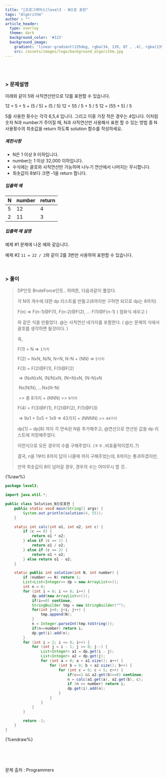 ```yaml
---
title: "[프로그래머스]level3 - N으로 표현"
tags: "Algorithm"
author : ""
article_header:
  type: overlay
  theme: dark
  background_color: '#123'
  background_image:
    gradient: 'linear-gradient(135deg, rgba(34, 139, 87 , .4), rgba(139, 34, 139, .4))'
    src: /assets/images/logo/background_algorithm.jpg
---
```






###### <br/>

### > 문제설명

아래와 같이 5와 사칙연산만으로 12를 표현할 수 있습니다.

12 = 5 + 5 + (5 / 5) + (5 / 5)
12 = 55 / 5 + 5 / 5
12 = (55 + 5) / 5

5를 사용한 횟수는 각각 6,5,4 입니다. 그리고 이중 가장 작은 경우는 4입니다.
이처럼 숫자 N과 number가 주어질 때, N과 사칙연산만 사용해서 표현 할 수 있는 방법 중 N 사용횟수의 최솟값을 return 하도록 solution 함수를 작성하세요.

##### 제한사항

- N은 1 이상 9 이하입니다.
- number는 1 이상 32,000 이하입니다.
- 수식에는 괄호와 사칙연산만 가능하며 나누기 연산에서 나머지는 무시합니다.
- 최솟값이 8보다 크면 -1을 return 합니다.

##### 입출력 예

| N    | number | return |
| ---- | ------ | ------ |
| 5    | 12     | 4      |
| 2    | 11     | 3      |

##### 입출력 예 설명

예제 #1
문제에 나온 예와 같습니다.

예제 #2
`11 = 22 / 2`와 같이 2를 3번만 사용하여 표현할 수 있습니다.

<br>



### > 풀이

>DP인듯 BruteForce인듯.. 하여튼, 다음과같이 풀었다.
>
>각 N의 개수에 대한 dp 리스트를 만들고(8까지만 구하면 되므로 dp는 8까지) 
>
>F(n) => F(n-1)@F(1), F(n-2)@F(2), ... F(1)@F(n-1)	( 점화식 세우고 )
>
>와 같은 식을 만들었다. @는 사칙연산 네가지를 포함한다. ( @는 문제의 식에서 괄호쯤 생각하면 될것이다. )
>
>즉, 
>
>F(1) = N => `1가지`
>
>F(2) = NxN, N/N, N+N, N-N + (NN) => `5가지`
>
>F(3) = F(2)@F(1), F(1)@F(2)
>
>​		=> (NxN)xN, (N/N)xN, (N+N)xN, (N-N)xN
>
>​			Nx(N/N), ...Nx(N-N)
>
>​		=> 총 8가지 + (NNN) => `9가지`
>
>F(4) = F(3)@F(1), F(2)@F(2), F(1)@F(3)
>
>​		=> 9x1 + 5x5 + 1x9 => 43가지 + (NNNN) => `44가지`
>
>dp[1] ~ dp[8] 까지 각 연속된 N을 추가해주고, @연산으로 연산된 값을 dp 리스트에 저장해주었다.
>
>이런식으로 모든 경우의 수를 구해주었다. (ㅎㅎ..비효율적이겠지..?)
>
>결국, n을 1부터 8까지 답이 나올때 까지 구해주었는데, 8까지는 통과하겠지만,
>
>만약 최솟값이 8이 넘어갈 경우, 경우의 수는 어마무시 할 것..

{%raw%}

~~~java
package level3;

import java.util.*;

public class Solution_N으로표현 {
	public static void main(String[] args) {
		System.out.println(solution(4, 55));
	}

	static int calc(int o1, int o2, int c) {
		if (c == 0) {
			return o1 * o2;
		} else if (c == 1) {
			return o1 / o2;
		} else if (c == 2) {
			return o1 + o2;
		} else return o1 - o2;
	}

	static public int solution(int N, int number) {
		if (number == N) return 1;
		List<List<Integer>> dp = new ArrayList<>();
		int n = 0;
		for (int i = 0; i <= 8; i++) {
			dp.add(new ArrayList<>());
			if(i==0) continue;
			StringBuilder tmp = new StringBuilder("");
			for(int j=0; j<i; j++) {
				tmp.append(N);
			}
			n = Integer.parseInt(tmp.toString());
			if(n==number) return i;
			dp.get(i).add(n);
		}
		for (int i = 2; i <= 8; i++) {
			for (int j = i - 1; j >= 0; j--) {
				List<Integer> a1 = dp.get(i - j);
				List<Integer> a2 = dp.get(j);
				for (int a = 0; a < a1.size(); a++) {
					for (int b = 0; b < a2.size(); b++) {
						for (int c = 0; c < 5; c++) {
							if(c==1 && a2.get(b)==0) continue;
							n = calc(a1.get(a), a2.get(b), c);
							if (n == number) return i;
							dp.get(i).add(n);
						}
					}
				}
			}
		}

		return -1;
	}
}

~~~

{%endraw%}

<br/>

<br/>

<br/>

문제 출처 : Programmers

<br/>

<br/>

<br/>
